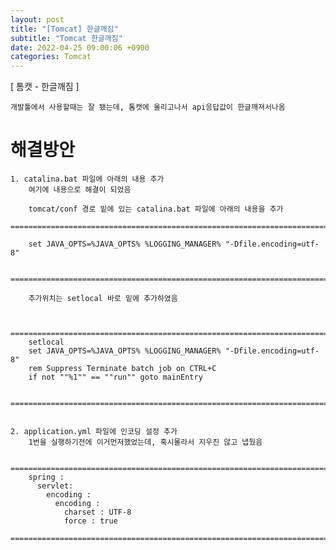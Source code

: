 ```yaml
---  
layout: post  
title: "[Tomcat] 한글깨짐"  
subtitle: "Tomcat 한글깨짐"  
date: 2022-04-25 09:00:06 +0900  
categories: Tomcat  
---  
```

[ 톰캣 - 한글깨짐 ]   
  
	개발툴에서 사용할때는 잘 됐는데, 톰캣에 올리고나서 api응답값이 한글깨져서나옴  
  
  
# 해결방안  
  
	1. catalina.bat 파일에 아래의 내용 추가  
		여기에 내용으로 해결이 되었음  
  
		tomcat/conf 경로 밑에 있는 catalina.bat 파일에 아래의 내용을 추가  
		=================================================================================================================  
		  
		set JAVA_OPTS=%JAVA_OPTS% %LOGGING_MANAGER% "-Dfile.encoding=utf-8"  
	  
		=================================================================================================================  
  
		추가위치는 setlocal 바로 밑에 추가하였음  
  
	  
		=================================================================================================================  
		setlocal  
		set JAVA_OPTS=%JAVA_OPTS% %LOGGING_MANAGER% "-Dfile.encoding=utf-8"  
		rem Suppress Terminate batch job on CTRL+C  
		if not ""%1"" == ""run"" goto mainEntry  
  
		=================================================================================================================  
  
  
	2. application.yml 파일에 인코딩 설정 추가  
		1번을 실행하기전에 이거먼저했었는데, 혹시몰라서 지우진 않고 냅뒀음  
		  
		=================================================================================================================  
		spring :  
		  servlet:  
			encoding :  
			  encoding :  
				charset : UTF-8  
				force : true  
		=================================================================================================================  
